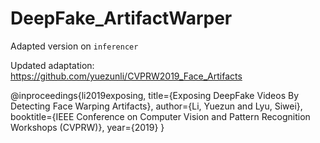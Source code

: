 # DeepFake_ArtifactWarper

Adapted version on ``inferencer``

Updated adaptation: https://github.com/yuezunli/CVPRW2019_Face_Artifacts

@inproceedings{li2019exposing,
  title={Exposing DeepFake Videos By Detecting Face Warping Artifacts},
  author={Li, Yuezun and Lyu, Siwei},
  booktitle={IEEE Conference on Computer Vision and Pattern Recognition Workshops (CVPRW)},
  year={2019}
}
